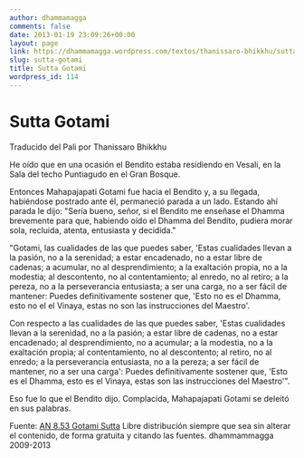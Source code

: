 ```yaml
---
author: dhammamagga
comments: false
date: 2013-01-19 23:09:26+00:00
layout: page
link: https://dhammamagga.wordpress.com/textos/thanissaro-bhikkhu/sutta-gotami/
slug: sutta-gotami
title: Sutta Gotami
wordpress_id: 114
---
```





# Sutta Gotami




Traducido del Pali por Thanissaro Bhikkhu<!-- more -->




He oído que en una ocasión el Bendito estaba residiendo en Vesali, en la Sala del techo Puntiagudo en el Gran Bosque.








Entonces Mahapajapati Gotami fue hacia el Bendito y, a su llegada, habiéndose postrado ante él, permaneció parada a un lado. Estando ahí parada le dijo: "Sería bueno, señor, si el Bendito me enseñase el Dhamma brevemente para que, habiendo oído el Dhamma del Bendito, pudiera morar sola, recluida, atenta, entusiasta y decidida."


"Gotami, las cualidades de las que puedes saber, 'Estas cualidades llevan a la pasión, no a la serenidad; a estar encadenado, no a estar libre de cadenas; a acumular, no al desprendimiento; a la exaltación propia, no a la modestia; al descontento, no al contentamiento; al enredo, no al retiro; a la pereza, no a la perseverancia entusiasta; a ser una carga, no a ser fácil de mantener: Puedes definitivamente sostener que, 'Esto no es el Dhamma, esto no el el Vinaya, estas no son las instrucciones del Maestro'.

Con respecto a las cualidades de las que puedes saber, 'Estas cualidades llevan a la serenidad, no a la pasión; a estar libre de cadenas, no a estar encadenado; al desprendimiento, no a acumular; a la modestia, no a la exaltación propia; al contentamiento, no al descontento; al retiro, no al enredo; a la perseverancia entusiasta, no a la pereza; a ser fácil de mantener, no a ser una carga': Puedes definitivamente sostener que, 'Esto es el Dhamma, esto es el Vinaya, estas son las instrucciones del Maestro'".

Eso fue lo que el Bendito dijo. Complacida, Mahapajapati Gotami se deleitó en sus palabras.<!-- more -->


Fuente: [AN 8.53 Gotami Sutta](http://www.accesstoinsight.org/tipitaka/an/an08/an08.053.than.html)
Libre distribución siempre que sea sin alterar el contenido, de forma gratuita y citando las fuentes.
dhammammagga 2009-2013




